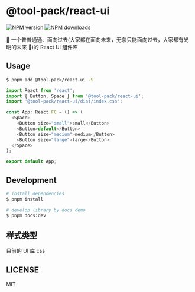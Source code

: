 # @tool-pack/react-ui

[![NPM version](https://img.shields.io/npm/v/@tool-pack/react-ui.svg?style=flat)](https://npmjs.org/package/@tool-pack/react-ui)
[![NPM downloads](http://img.shields.io/npm/dm/@tool-pack/react-ui.svg?style=flat)](https://npmjs.org/package/@tool-pack/react-ui)

🎨 一个普普通通、面向过去(大家都在面向未来，无奈只能面向过去，大家都有光明的未来 🤘)的 React UI 组件库

## Usage

```bash
$ pnpm add @tool-pack/react-ui -S
```

```typescript jsx
import React from 'react';
import { Button, Space } from '@tool-pack/react-ui';
import '@tool-pack/react-ui/dist/index.css';

const App: React.FC = () => (
  <Space>
    <Button size="small">small</Button>
    <Button>default</Button>
    <Button size="medium">medium</Button>
    <Button size="large">large</Button>
  </Space>
);

export default App;
```

## Development

```bash
# install dependencies
$ pnpm install

# develop library by docs demo
$ pnpm docs:dev
```

## 样式类型

目前的 UI 库 css

## LICENSE

MIT
